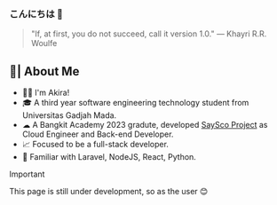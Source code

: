 ### こんにちは 👋
> "If, at first, you do not succeed, call it version 1.0." ― Khayri R.R. Woulfe


## 📝| About Me 
- 👩‍💻 I'm Akira!
- 🎓 A third year software engineering technology student from Universitas Gadjah Mada.
- ☁ A Bangkit Academy 2023 gradute, developed [SaySco Project](https://github.com/capstone-saysco) as Cloud Engineer and Back-end Developer.
- 📈 Focused to be a full-stack developer.
- 📌 Familiar with Laravel, NodeJS, React, Python.

> [!IMPORTANT]  
> This page is still under development, so as the user 😊
  
